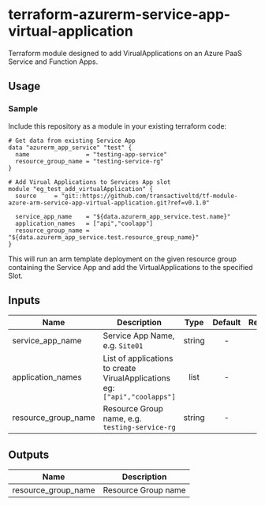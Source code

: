 # terraform-azurerm-service-app-virtual-application


Terraform module designed to add VirualApplications on an Azure PaaS Service and Function Apps.

## Usage

### Sample
Include this repository as a module in your existing terraform code:

```hcl
# Get data from existing Service App
data "azurerm_app_service" "test" {
  name                = "testing-app-service"
  resource_group_name = "testing-service-rg"
}

# Add Virual Applications to Services App slot
module "eg_test_add_virtualApplication" {
  source     = "git::https://github.com/transactiveltd/tf-module-azure-arm-service-app-virtual-application.git?ref=v0.1.0"

  service_app_name    = "${data.azurerm_app_service.test.name}"
  application_names   = ["api","coolapp"]
  resource_group_name = "${data.azurerm_app_service.test.resource_group_name}"
}
```

This will run an arm template deployment on the given resource group containing the Service App and add the VirtualApplications to the specified Slot.
## Inputs

| Name | Description | Type | Default | Required |
|------|-------------|:----:|:-----:|:-----:|
| service_app_name | Service App Name, e.g. `Site01` | string | - | yes |
| application_names | List of applications to create VirualApplications <br>eg: `["api","coolapps"]`| list | - | yes |
| resource_group_name | Resource Group name, e.g. `testing-service-rg` | string | - | yes |


## Outputs

| Name | Description |
|------|-------------|
| resource_group_name | Resource Group name |
